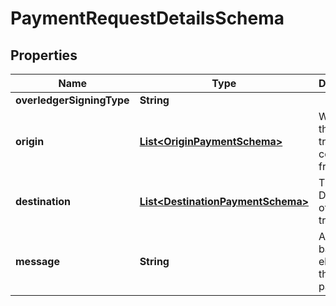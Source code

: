 

# PaymentRequestDetailsSchema


## Properties

Name | Type | Description | Notes
------------ | ------------- | ------------- | -------------
**overledgerSigningType** | **String** |  |  [optional]
**origin** | [**List&lt;OriginPaymentSchema&gt;**](OriginPaymentSchema.md) | Where is this transaction coming from |  [optional]
**destination** | [**List&lt;DestinationPaymentSchema&gt;**](DestinationPaymentSchema.md) | The Destination of this transaction |  [optional]
**message** | **String** | Any text-based element of the data payload |  [optional]



